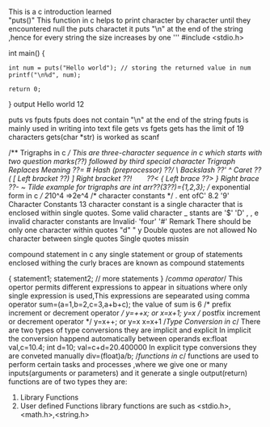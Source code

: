 This is a c introduction learned \
"puts()"
This function in c helps to print character by character until they encountered null
the puts charactet it puts "\n" at the end of the string ,hence for every string the size increases by one
'''
#include <stdio.h>

int main()
{

    int num = puts("Hello world"); // storing the returned value in num
    printf("\n%d", num);
      
    return 0;
}
output
Hello world
12

puts vs fputs
fputs does not contain "\n" at the end of the string
fputs is mainly used in writing into text file
gets vs fgets
gets has the limit of 19 characters
gets(char *str) is worked as scanf

/**
    Trigraphs in c
*/
This are three-character sequence in c which starts with two question marks(??)
followed by third special character
Trigraph	Replaces	Meaning
??=	#	Hash (preprocessor)
??/	\	Backslash
??'	^	Caret
??(	[	Left bracket
??)	]	Right bracket
??!	`	`
??<	{	Left brace
??>	}	Right brace
??-	~	Tilde
example  for trigraphs are
int arr??(3??)={1,2,3};
/*
    exponential form in c
    */
    2*10^4 =>2e^4
/*
 character constants
 */
 .
ent ofC'
 8.2
 '9'
 Character Constants
 13
 character constant is a single character that is enclosed within single quotes. Some valid character
 _ stants are
'$'
 'D'
 , ,
 e invalid character constants are
Invalid·
 'four'
 '#'
 Remark
 There should be only one character within quotes
 "d"
 "
 y
 Double quotes are not allowed
 No character between single quotes
 Single quotes missin

compound statement in c
any single statement or group of statements enclosed withing the curly braces are known as compound statements

{
    statement1;
    statement2;
    // more statements
}
/*comma operator*/
This opertor permits different expressions to appear in situations where only single expression is used,This expressions are sepearated using comma operator
sum=(a=1,b=2,c=3,a+b+c);
the value of sum is 6
/*
    prefix increment or decrement operator 
 */
    y=++x;
    or
    x=x+1;
    y=x
/*
    postfix increment or decrement operator 
 */
    y=x++;
    or
    y=x
    x=x+1
/*Type Conversion in c*/
There are two types of type conversions they are implicit and explicit
In implicit the conversion happend automatically between operands
ex:float val,c=10.4;
int d=10;
val=c+d=20.400000
In explicit type conversions they are conveted manually
div=(float)a/b;
/*functions in c*/
functions are used to perform certain tasks and processes ,where we give one or many inputs(arguments or parameters) and it generate a single output(return)
functions are of two types they are:
1. Library Functions
2. User defined Functions
library functions are such as <stdio.h>,<math.h>,<string.h>

